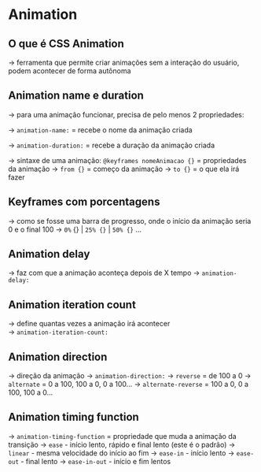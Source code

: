 # Animation


## O que é CSS Animation

-> ferramenta que permite criar animações sem a interação do usuário, podem acontecer de forma autônoma



## Animation name e duration

-> para uma animação funcionar, precisa de pelo menos 2 propriedades:

-> `animation-name:` = recebe o nome da animação criada

-> `animation-duration:` = recebe a duração da animação criada

-> sintaxe de uma animação:  `@keyframes nomeAnimacao {}` = propriedades da animação
    ->  `from {}` = começo da animação
    -> `to {}` = o que ela irá fazer



## Keyframes com porcentagens

-> como se fosse uma barra de progresso, onde o início da animação seria 0 e o final 100
    -> `0%` {} | `25% {}` | `50% {}` ...



## Animation delay

-> faz com que a animação aconteça depois de X tempo
    -> `animation-delay:`



## Animation iteration count

-> define quantas vezes a animação irá acontecer    
    -> `animation-iteration-count:`



## Animation direction

-> direção da animação
    -> `animation-direction:`
        -> `reverse` = de 100 a 0
        -> `alternate` = 0 a 100, 100 a 0, 0 a 100...
        -> `alternate-reverse` = 100 a 0, 0 a 100, 100 a 0...



## Animation timing function

-> `animation-timing-function` = propriedade que muda a animação da transição
    -> `ease` - início lento, rápido e final lento (este é o padrão)
    -> `linear` - mesma velocidade do início ao fim
    -> `ease-in` - início lento
    -> `ease-out` - final lento
    -> `ease-in-out` - início e fim lentos